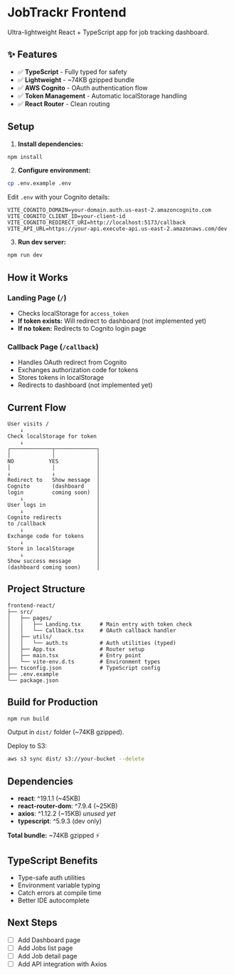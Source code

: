 # JobTrackr Frontend

Ultra-lightweight React + TypeScript app for job tracking dashboard.

## ✨ Features

- ✅ **TypeScript** - Fully typed for safety
- ✅ **Lightweight** - ~74KB gzipped bundle
- ✅ **AWS Cognito** - OAuth authentication flow
- ✅ **Token Management** - Automatic localStorage handling
- ✅ **React Router** - Clean routing

## Setup

1. **Install dependencies:**
```bash
npm install
```

2. **Configure environment:**
```bash
cp .env.example .env
```

Edit `.env` with your Cognito details:
```
VITE_COGNITO_DOMAIN=your-domain.auth.us-east-2.amazoncognito.com
VITE_COGNITO_CLIENT_ID=your-client-id
VITE_COGNITO_REDIRECT_URI=http://localhost:5173/callback
VITE_API_URL=https://your-api.execute-api.us-east-2.amazonaws.com/dev
```

3. **Run dev server:**
```bash
npm run dev
```

## How it Works

### Landing Page (`/`)
- Checks localStorage for `access_token`
- **If token exists:** Will redirect to dashboard (not implemented yet)
- **If no token:** Redirects to Cognito login page

### Callback Page (`/callback`)
- Handles OAuth redirect from Cognito
- Exchanges authorization code for tokens
- Stores tokens in localStorage
- Redirects to dashboard (not implemented yet)

## Current Flow

```
User visits /
    ↓
Check localStorage for token
    ↓
┌─────────────┬─────────────┐
│             │             │
NO           YES            │
│             │             │
↓             ↓             │
Redirect to   Show message  │
Cognito       (dashboard    │
login         coming soon)  │
    ↓                       │
User logs in                │
    ↓                       │
Cognito redirects           │
to /callback                │
    ↓                       │
Exchange code for tokens    │
    ↓                       │
Store in localStorage       │
    ↓                       │
Show success message        │
(dashboard coming soon)     │
```

## Project Structure

```
frontend-react/
├── src/
│   ├── pages/
│   │   ├── Landing.tsx      # Main entry with token check
│   │   └── Callback.tsx     # OAuth callback handler
│   ├── utils/
│   │   └── auth.ts          # Auth utilities (typed)
│   ├── App.tsx              # Router setup
│   ├── main.tsx             # Entry point
│   └── vite-env.d.ts        # Environment types
├── tsconfig.json            # TypeScript config
├── .env.example
└── package.json
```

## Build for Production

```bash
npm run build
```

Output in `dist/` folder (~74KB gzipped).

Deploy to S3:
```bash
aws s3 sync dist/ s3://your-bucket --delete
```

## Dependencies

- **react**: ^19.1.1 (~45KB)
- **react-router-dom**: ^7.9.4 (~25KB)
- **axios**: ^1.12.2 (~15KB) *unused yet*
- **typescript**: ^5.9.3 (dev only)

**Total bundle:** ~74KB gzipped ⚡

## TypeScript Benefits

- Type-safe auth utilities
- Environment variable typing
- Catch errors at compile time
- Better IDE autocomplete

## Next Steps

- [ ] Add Dashboard page
- [ ] Add Jobs list page
- [ ] Add Job detail page
- [ ] Add API integration with Axios
